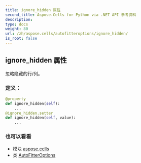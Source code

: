 ```yaml
---
title: ignore_hidden 属性
second_title: Aspose.Cells for Python via .NET API 参考资料
description:
type: docs
weight: 80
url: /zh/aspose.cells/autofitteroptions/ignore_hidden/
is_root: false
---
```

## ignore_hidden 属性

忽略隐藏的行/列。
### 定义：
```python
@property
def ignore_hidden(self):
    ...
@ignore_hidden.setter
def ignore_hidden(self, value):
    ...
```

### 也可以看看
* 模块 [aspose.cells](../../)
* 类 [AutoFitterOptions](/cells/python-net/zh/aspose.cells/autofitteroptions)
